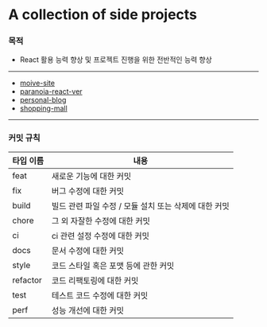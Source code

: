 # A collection of side projects
### 목적
- React 활용 능력 향상 및 프로젝트 진행을 위한 전반적인 능력 향상

---

- [moive-site](./movie/README.md)  
- [paranoia-react-ver](https://github.com/ceo7913/Paranoia_refactor_React)  
- [personal-blog](./personal-blog/README.md)
- [shopping-mall](./shopping/README.md)
---

### 커밋 규칙
|타입 이름|내용|
|---|---|
|feat|새로운 기능에 대한 커밋|
|fix|버그 수정에 대한 커밋|
|build|빌드 관련 파일 수정 / 모듈 설치 또는 삭제에 대한 커밋|
|chore|그 외 자잘한 수정에 대한 커밋|
|ci|ci 관련 설정 수정에 대한 커밋|
|docs|문서 수정에 대한 커밋|
|style|코드 스타일 혹은 포맷 등에 관한 커밋|
|refactor|코드 리팩토링에 대한 커밋|
|test|테스트 코드 수정에 대한 커밋|
|perf|성능 개선에 대한 커밋|
